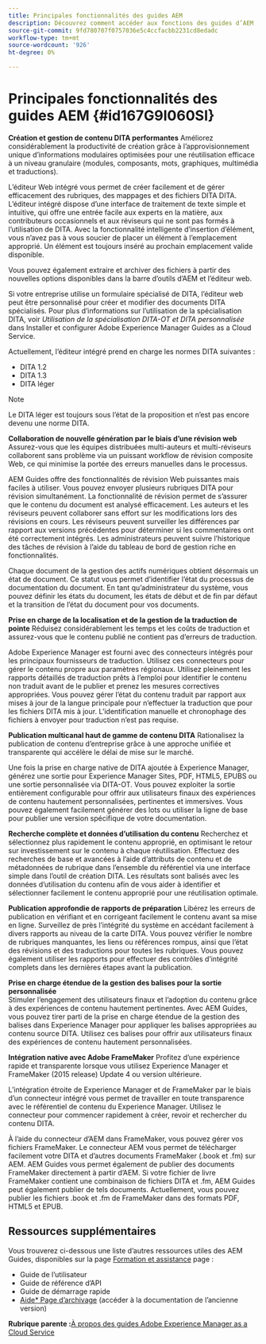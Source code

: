 ```yaml
---
title: Principales fonctionnalités des guides AEM
description: Découvrez comment accéder aux fonctions des guides d’AEM
source-git-commit: 9fd780707f0757036e5c4ccfacbb2231cd8edadc
workflow-type: tm+mt
source-wordcount: '926'
ht-degree: 0%

---
```



# Principales fonctionnalités des guides AEM {#id167G9I060SI}

**Création et gestion de contenu DITA performantes**
Améliorez considérablement la productivité de création grâce à l’approvisionnement unique d’informations modulaires optimisées pour une réutilisation efficace à un niveau granulaire \(modules, composants, mots, graphiques, multimédia et traductions\).

L’éditeur Web intégré vous permet de créer facilement et de gérer efficacement des rubriques, des mappages et des fichiers DITA DITA. L’éditeur intégré dispose d’une interface de traitement de texte simple et intuitive, qui offre une entrée facile aux experts en la matière, aux contributeurs occasionnels et aux réviseurs qui ne sont pas formés à l’utilisation de DITA. Avec la fonctionnalité intelligente d’insertion d’élément, vous n’avez pas à vous soucier de placer un élément à l’emplacement approprié. Un élément est toujours inséré au prochain emplacement valide disponible.

Vous pouvez également extraire et archiver des fichiers à partir des nouvelles options disponibles dans la barre d’outils d’AEM et l’éditeur web.

Si votre entreprise utilise un formulaire spécialisé de DITA, l’éditeur web peut être personnalisé pour créer et modifier des documents DITA spécialisés. Pour plus d’informations sur l’utilisation de la spécialisation DITA, voir *Utilisation de la spécialisation DITA-OT et DITA personnalisée* dans Installer et configurer Adobe Experience Manager Guides as a Cloud Service.

Actuellement, l’éditeur intégré prend en charge les normes DITA suivantes :

* DITA 1.2
* DITA 1.3
* DITA léger


>[!NOTE]
>
> Le DITA léger est toujours sous l’état de la proposition et n’est pas encore devenu une norme DITA.

**Collaboration de nouvelle génération par le biais d’une révision web**
Assurez-vous que les équipes distribuées multi-auteurs et multi-réviseurs collaborent sans problème via un puissant workflow de révision composite Web, ce qui minimise la portée des erreurs manuelles dans le processus.

AEM Guides offre des fonctionnalités de révision Web puissantes mais faciles à utiliser. Vous pouvez envoyer plusieurs rubriques DITA pour révision simultanément. La fonctionnalité de révision permet de s’assurer que le contenu du document est analysé efficacement. Les auteurs et les réviseurs peuvent collaborer sans effort sur les modifications lors des révisions en cours. Les réviseurs peuvent surveiller les différences par rapport aux versions précédentes pour déterminer si les commentaires ont été correctement intégrés. Les administrateurs peuvent suivre l’historique des tâches de révision à l’aide du tableau de bord de gestion riche en fonctionnalités.

Chaque document de la gestion des actifs numériques obtient désormais un état de document. Ce statut vous permet d’identifier l’état du processus de documentation du document. En tant qu’administrateur du système, vous pouvez définir les états du document, les états de début et de fin par défaut et la transition de l’état du document pour vos documents.

**Prise en charge de la localisation et de la gestion de la traduction de pointe**
Réduisez considérablement les temps et les coûts de traduction et assurez-vous que le contenu publié ne contient pas d’erreurs de traduction.

Adobe Experience Manager est fourni avec des connecteurs intégrés pour les principaux fournisseurs de traduction. Utilisez ces connecteurs pour gérer le contenu propre aux paramètres régionaux. Utilisez pleinement les rapports détaillés de traduction prêts à l’emploi pour identifier le contenu non traduit avant de le publier et prenez les mesures correctives appropriées. Vous pouvez gérer l’état du contenu traduit par rapport aux mises à jour de la langue principale pour n’effectuer la traduction que pour les fichiers DITA mis à jour. L’identification manuelle et chronophage des fichiers à envoyer pour traduction n’est pas requise.

**Publication multicanal haut de gamme de contenu DITA**
Rationalisez la publication de contenu d’entreprise grâce à une approche unifiée et transparente qui accélère le délai de mise sur le marché.

Une fois la prise en charge native de DITA ajoutée à Experience Manager, générez une sortie pour Experience Manager Sites, PDF, HTML5, EPUBS ou une sortie personnalisée via DITA-OT. Vous pouvez exploiter la sortie entièrement configurable pour offrir aux utilisateurs finaux des expériences de contenu hautement personnalisées, pertinentes et immersives. Vous pouvez également facilement générer des lots ou utiliser la ligne de base pour publier une version spécifique de votre documentation.

**Recherche complète et données d’utilisation du contenu**
Recherchez et sélectionnez plus rapidement le contenu approprié, en optimisant le retour sur investissement sur le contenu à chaque réutilisation. Effectuez des recherches de base et avancées à l’aide d’attributs de contenu et de métadonnées de rubrique dans l’ensemble du référentiel via une interface simple dans l’outil de création DITA. Les résultats sont balisés avec les données d’utilisation du contenu afin de vous aider à identifier et sélectionner facilement le contenu approprié pour une réutilisation optimale.

**Publication approfondie de rapports de préparation**
Libérez les erreurs de publication en vérifiant et en corrigeant facilement le contenu avant sa mise en ligne. Surveillez de près l’intégrité du système en accédant facilement à divers rapports au niveau de la carte DITA. Vous pouvez vérifier le nombre de rubriques manquantes, les liens ou références rompus, ainsi que l’état des révisions et des traductions pour toutes les rubriques. Vous pouvez également utiliser les rapports pour effectuer des contrôles d’intégrité complets dans les dernières étapes avant la publication.

**Prise en charge étendue de la gestion des balises pour la sortie personnalisée**\
Stimuler l’engagement des utilisateurs finaux et l’adoption du contenu grâce à des expériences de contenu hautement pertinentes. Avec AEM Guides, vous pouvez tirer parti de la prise en charge étendue de la gestion des balises dans Experience Manager pour appliquer les balises appropriées au contenu source DITA. Utilisez ces balises pour offrir aux utilisateurs finaux des expériences de contenu hautement personnalisées.

**Intégration native avec Adobe FrameMaker**
Profitez d’une expérience rapide et transparente lorsque vous utilisez Experience Manager et FrameMaker (2015 release) Update 4 ou version ultérieure.

L’intégration étroite de Experience Manager et de FrameMaker par le biais d’un connecteur intégré vous permet de travailler en toute transparence avec le référentiel de contenu du Experience Manager. Utilisez le connecteur pour commencer rapidement à créer, revoir et rechercher du contenu DITA.

À l’aide du connecteur d’AEM dans FrameMaker, vous pouvez gérer vos fichiers FrameMaker. Le connecteur AEM vous permet de télécharger facilement votre DITA et d’autres documents FrameMaker (.book et .fm) sur AEM. AEM Guides vous permet également de publier des documents FrameMaker directement à partir d’AEM. Si votre fichier de livre FrameMaker contient une combinaison de fichiers DITA et .fm, AEM Guides peut également publier de tels documents. Actuellement, vous pouvez publier les fichiers .book et .fm de FrameMaker dans des formats PDF, HTML5 et EPUB.

## Ressources supplémentaires

Vous trouverez ci-dessous une liste d’autres ressources utiles des AEM Guides, disponibles sur la page [Formation et assistance](https://helpx.adobe.com/support/xml-documentation-for-experience-manager.html) page :

* Guide de l’utilisateur
* Guide de référence d’API
* Guide de démarrage rapide
* [Aide* Page d’archivage](https://helpx.adobe.com/xml-documentation-for-experience-manager/archive.html) (accéder à la documentation de l’ancienne version)

**Rubrique parente :**[&#x200B;À propos des guides Adobe Experience Manager as a Cloud Service](intro.md)


